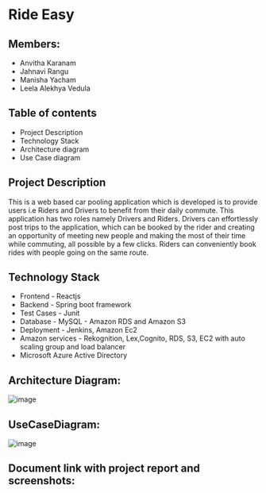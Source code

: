 # Ride Easy

## Members:
* Anvitha Karanam 
* Jahnavi Rangu 
* Manisha Yacham
* Leela Alekhya Vedula

## Table of contents
* Project Description
* Technology Stack
* Architecture diagram
* Use Case diagram

## Project Description
This is a web based car pooling application which is developed is to provide users i.e Riders and Drivers to benefit from their daily commute. This application has two roles namely Drivers and Riders. Drivers can effortlessly post trips to the application, which can be booked by the rider and creating an opportunity of meeting new people and making the most of their time while commuting, all possible by a few clicks. Riders can conveniently book rides with people going on the same route.

## Technology Stack
* Frontend - Reactjs
* Backend -  Spring boot framework
* Test Cases - Junit
* Database - MySQL - Amazon RDS and Amazon S3
* Deployment - Jenkins, Amazon Ec2
* Amazon services - Rekognition, Lex,Cognito, RDS, S3, EC2 with auto scaling group and load balancer
* Microsoft Azure Active Directory

## Architecture Diagram:
![image](https://github.com/jrangu/CarRental-cmpe282/blob/master/Architecture%20diagram%201.png)


## UseCaseDiagram:
![image](https://github.com/jrangu/CarRental-cmpe282/blob/master/use%20case%20diagram.png)

## Document link with project report and screenshots:
